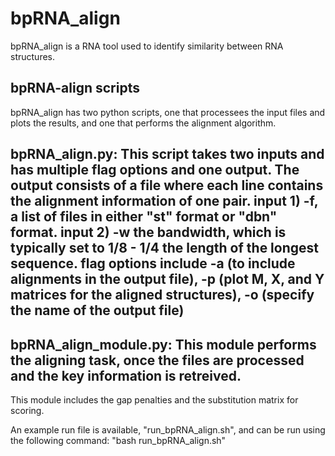 # bpRNA_align
bpRNA_align is a RNA tool used to identify similarity between RNA structures.

## bpRNA-align scripts
bpRNA_align has two python scripts, one that processees the input files and plots the results, and one that performs the alignment algorithm. 

## bpRNA_align.py: This script takes two inputs and has multiple flag options and one output. The output consists of a file where each line contains the alignment information of one pair. input 1) -f, a list of files in either "st" format or "dbn" format. input 2) -w the bandwidth, which is typically set to 1/8 - 1/4 the length of the longest sequence. flag options include -a (to include alignments in the output file), -p (plot M, X, and Y matrices for the aligned structures), -o (specify the name of the output file)

## bpRNA_align_module.py: This module performs the aligning task, once the files are processed and the key information is retreived. 
This module includes the gap penalties and the substitution matrix for scoring. 

An example run file is available, "run_bpRNA_align.sh", and can be run using the following command: "bash run_bpRNA_align.sh"
